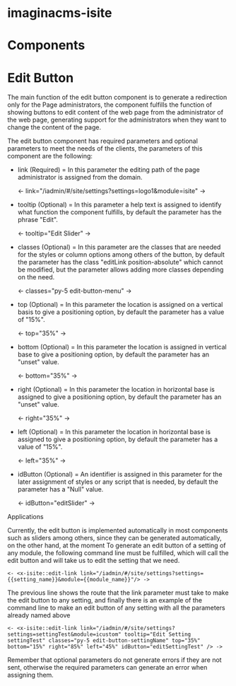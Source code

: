 # imaginacms-isite

# Components

# Edit Button

The main function of the edit button component is to generate a redirection only for the
Page administrators, the component fulfills the function of showing buttons to edit
content of the web page from the administrator of the web page, generating support for the administrators when they want to change the content of the page.

The edit button component has required parameters and optional parameters to meet the needs of the clients, the parameters of this component are the following:

* link (Required) = In this parameter the editing path of the page administrator is assigned from the domain.

  <- link="/iadmin/#/site/settings?settings=logo1&module=isite" ->
  
* tooltip (Optional) = In this parameter a help text is assigned to identify what function the component fulfills, by default the parameter has the phrase "Edit".

  <- tooltip="Edit Slider" ->
  
* classes (Optional) = In this parameter are the classes that are needed for the styles or column options among others of the button, by default the parameter has the class "editLink position-absolute"
which cannot be modified, but the parameter allows adding more classes depending on the need.

  <- classes="py-5 edit-button-menu" ->

* top (Optional) = In this parameter the location is assigned on a vertical basis to give a positioning option, by default the parameter has a value of "15%".

  <- top="35%" ->

* bottom (Optional) = In this parameter the location is assigned in vertical base to give a positioning option, by default the parameter has an "unset" value.

  <- bottom="35%" ->

* right (Optional) = In this parameter the location in horizontal base is assigned to give a positioning option, by default the parameter has an "unset" value.

  <- right="35%" ->

* left (Optional) = In this parameter the location in horizontal base is assigned to give a positioning option, by default the parameter has a value of "15%".

  <- left="35%" ->

* idButton (Optional) = An identifier is assigned in this parameter for the later assignment of styles or any script that is needed, by default the parameter has a "Null" value.

  <- idButton="editSlider" ->
  
Applications

Currently, the edit button is implemented automatically in most components such as sliders among others, since they can be generated automatically, on the other hand, at the moment
To generate an edit button of a setting of any module, the following command line must be fulfilled, which will call the edit button and will take us to edit the setting that we need.

    <- <x-isite::edit-link link="/iadmin/#/site/settings?settings={{setting_name}}&module={{module_name}}"/> ->

The previous line shows the route that the link parameter must take to make the edit button to any setting, and finally there is an example of the command line to make an edit button
of any setting with all the parameters already named above

    <- <x-isite::edit-link link="/iadmin/#/site/settings?settings=settingTest&module=icustom" tooltip="Edit Setting settingTest" classes="py-5 edit-button-settingName" top="35%" bottom="15%" right="85%" left="45%" idButton="editSettingTest" /> ->

Remember that optional parameters do not generate errors if they are not sent, otherwise the required parameters can generate an error when assigning them.  

  
